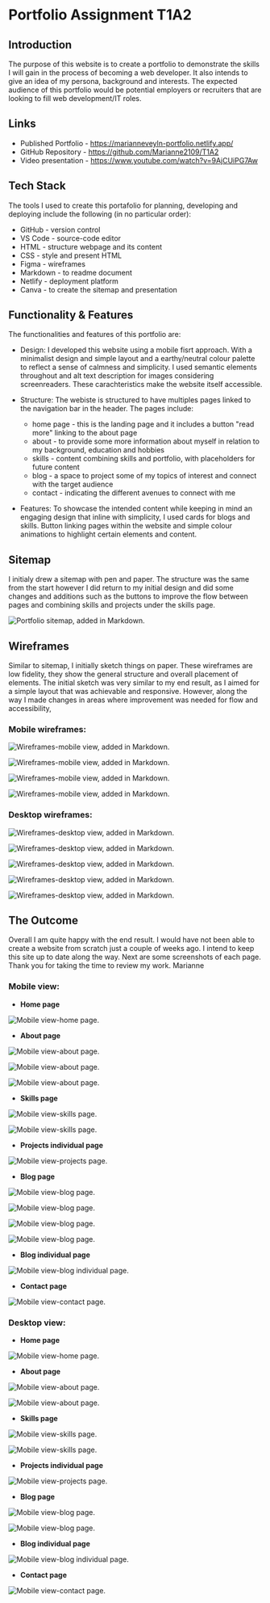 # Portfolio Assignment T1A2
## Introduction
The purpose of this website is to create a portfolio to demonstrate the skills I will gain in the process of becoming a web developer. It also intends to give an idea of my persona, background and interests.
The expected audience of this portfolio would be potential employers or recruiters that are looking to fill web development/IT roles. 

## Links

- Published Portfolio - https://marianneveyln-portfolio.netlify.app/
- GitHub Repository - https://github.com/Marianne2109/T1A2
- Video presentation - https://www.youtube.com/watch?v=9AjCUiPG7Aw

## Tech Stack
The tools I used to create this portafolio for planning, developing and deploying include the following (in no particular order):
- GitHub - version control
- VS Code - source-code editor
- HTML - structure webpage and its content
- CSS - style and present HTML
- Figma - wireframes
- Markdown - to readme document
- Netlify - deployment platform
- Canva - to create the sitemap and presentation

## Functionality & Features
The functionalities and features of this portfolio are:
* Design: I developed this website using a mobile fisrt approach. With a minimalist design and simple layout and a earthy/neutral colour palette to reflect a sense of calmness and simplicity. I used semantic elements throughout and alt text description for images considering screenreaders. These carachteristics make the website itself accessible.

* Structure: The webiste is structured to have multiples pages linked to the navigation bar in the header. The pages include:
  * home page - this is the landing page and it includes a button "read more" linking to the about page
  * about - to provide some more information about myself in relation to my background, education and hobbies
  * skills - content combining skills and portfolio, with placeholders for future content
  * blog - a space to project some of my topics of interest and connect with the target audience 
  * contact - indicating the different avenues to connect with me
* Features: To showcase the intended content while keeping in mind an engaging design that inline with simplicity, I used cards for blogs and skills. Button linking pages within the website and simple colour animations to highlight certain elements and content. 

## Sitemap
I initialy drew a sitemap with pen and paper. The structure was the same from the start however I did return to my initial design and did some changes and additions such as the buttons to improve the flow between pages and combining skills and projects under the skills page. 

![Portfolio sitemap, added in Markdown.](https://github.com/Marianne2109/T1A2/blob/main/docs/Sitemap%20and%20Wireframes/T1A2_Portfolio%20sitemap.png)
## Wireframes
Similar to sitemap, I initially sketch things on paper. These wireframes are low fidelity, they show the general structure and overall placement of elements.
The initial sketch was very similar to my end result, as I aimed for a simple layout that was achievable and responsive. However, along the way I made changes in areas where improvement was needed for flow and accessibility, 

### Mobile wireframes:
![Wireframes-mobile view, added in Markdown.](https://github.com/Marianne2109/T1A2/blob/main/docs/Sitemap%20and%20Wireframes/Mobile%20wireframes/T1A2_Wireframes%20Mobile.png)

![Wireframes-mobile view, added in Markdown.](https://github.com/Marianne2109/T1A2/blob/main/docs/Sitemap%20and%20Wireframes/Mobile%20wireframes/mobile-wireframes1.png)

![Wireframes-mobile view, added in Markdown.](https://github.com/Marianne2109/T1A2/blob/main/docs/Sitemap%20and%20Wireframes/Mobile%20wireframes/mobile-wireframes2.png)

![Wireframes-mobile view, added in Markdown.](https://github.com/Marianne2109/T1A2/blob/main/docs/Sitemap%20and%20Wireframes/Mobile%20wireframes/mobile-wireframes3.png)


### Desktop wireframes:
![Wireframes-desktop view, added in Markdown.](https://github.com/Marianne2109/T1A2/blob/main/docs/Sitemap%20and%20Wireframes/Desktop%20wireframes/T1A2_Wireframes%20Desktop.png)

![Wireframes-desktop view, added in Markdown.](https://github.com/Marianne2109/T1A2/blob/main/docs/Sitemap%20and%20Wireframes/Desktop%20wireframes/desktop-wireframes1.png)

![Wireframes-desktop view, added in Markdown.](https://github.com/Marianne2109/T1A2/blob/main/docs/Sitemap%20and%20Wireframes/Desktop%20wireframes/mobile-wireframes2.png)

![Wireframes-desktop view, added in Markdown.](https://github.com/Marianne2109/T1A2/blob/main/docs/Sitemap%20and%20Wireframes/Desktop%20wireframes/mobile-wireframes3.png)

![Wireframes-desktop view, added in Markdown.](https://github.com/Marianne2109/T1A2/blob/main/docs/Sitemap%20and%20Wireframes/Desktop%20wireframes/desktop-wireframes4.png)

  
## The Outcome 
Overall I am quite happy with the end result. I would have not been able to create a website from scratch just a couple of weeks ago. I intend to keep this site up to date along the way. 
Next are some screenshots of each page.
Thank you for taking the time to review my work.
Marianne

### Mobile view:
   * **Home page**

   ![Mobile view-home page.](https://github.com/Marianne2109/T1A2/blob/main/docs/Screenshots/Mobile%20view/home-mobile.png)

   
   * **About page**

   ![Mobile view-about page.](https://github.com/Marianne2109/T1A2/blob/main/docs/Screenshots/Mobile%20view/about1-mobile.png)
   
   ![Mobile view-about page.](https://github.com/Marianne2109/T1A2/blob/main/docs/Screenshots/Mobile%20view/about2-mobile.png)
   
   ![Mobile view-about page.](https://github.com/Marianne2109/T1A2/blob/main/docs/Screenshots/Mobile%20view/about3-mobile.png)


   * **Skills page**
     
   ![Mobile view-skills page.](https://github.com/Marianne2109/T1A2/blob/main/docs/Screenshots/Mobile%20view/skills1-mobile.png)

   
   ![Mobile view-skills page.](https://github.com/Marianne2109/T1A2/blob/main/docs/Screenshots/Mobile%20view/skills2-mobile.png)


   * **Projects individual page**
          
   ![Mobile view-projects page.](https://github.com/Marianne2109/T1A2/blob/main/docs/Screenshots/Mobile%20view/project-mobile.png)

   
   * **Blog page**
     
   ![Mobile view-blog page.](https://github.com/Marianne2109/T1A2/blob/main/docs/Screenshots/Mobile%20view/blog1-mobile.png)
   
   ![Mobile view-blog page.](https://github.com/Marianne2109/T1A2/blob/main/docs/Screenshots/Mobile%20view/blog2-mobile.png)
   
   ![Mobile view-blog page.](https://github.com/Marianne2109/T1A2/blob/main/docs/Screenshots/Mobile%20view/blog3-mobile.png)
   
   ![Mobile view-blog page.](https://github.com/Marianne2109/T1A2/blob/main/docs/Screenshots/Mobile%20view/blog4-mobile.png)


   * **Blog individual page**
     
   ![Mobile view-blog individual page.](https://github.com/Marianne2109/T1A2/blob/main/docs/Screenshots/Mobile%20view/blog.individual-mobile.png)


   * **Contact page**
     
   ![Mobile view-contact page.](https://github.com/Marianne2109/T1A2/blob/main/docs/Screenshots/Mobile%20view/contact-mobile.png)

   

### Desktop view:
   * **Home page**

   ![Mobile view-home page.](https://github.com/Marianne2109/T1A2/blob/main/docs/Screenshots/Desktop%20view/home-desktop.png)

   
   * **About page**

   ![Mobile view-about page.](https://github.com/Marianne2109/T1A2/blob/main/docs/Screenshots/Desktop%20view/about1-desktop.png)
   
   ![Mobile view-about page.](https://github.com/Marianne2109/T1A2/blob/main/docs/Screenshots/Desktop%20view/about2-desktop.png)


   * **Skills page**
     
   ![Mobile view-skills page.](https://github.com/Marianne2109/T1A2/blob/main/docs/Screenshots/Desktop%20view/skills1-desktop.png)

   
   ![Mobile view-skills page.](https://github.com/Marianne2109/T1A2/blob/main/docs/Screenshots/Desktop%20view/skills2-desktop.png)


   * **Projects individual page**
          
   ![Mobile view-projects page.](https://github.com/Marianne2109/T1A2/blob/main/docs/Screenshots/Desktop%20view/project-desktop.png)

   
   * **Blog page**
     
   ![Mobile view-blog page.](https://github.com/Marianne2109/T1A2/blob/main/docs/Screenshots/Desktop%20view/blog1-desktop.png)
   
   ![Mobile view-blog page.](https://github.com/Marianne2109/T1A2/blob/main/docs/Screenshots/Desktop%20view/blog2-desktop.png)


   * **Blog individual page**
     
   ![Mobile view-blog individual page.](https://github.com/Marianne2109/T1A2/blob/main/docs/Screenshots/Desktop%20view/blog.individual-desktop.png)


   * **Contact page**
     
   ![Mobile view-contact page.](https://github.com/Marianne2109/T1A2/blob/main/docs/Screenshots/Desktop%20view/contact-desktop.png)





